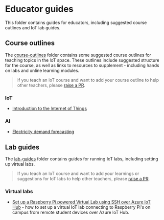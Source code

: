# Educator guides

This folder contains guides for educators, including suggested course outlines and IoT lab guides.

## Course outlines

The [course-outlines](./course-outlines) folder contains some suggested course outlines for teaching topics in the IoT space. These outlines include suggested structure for the course, as well as links to resources to supplement - including hands on labs and online learning modules.

> If you teach an IoT course and want to add your course outline to help other teachers, please [raise a PR](https://github.com/microsoft/iot-curriculum/pulls).

### IoT

* [Introduction to the Internet of Things](./intro-to-iot.md)

### AI

* [Electricity demand forecasting](./electricity-demand-forecasting.md)

## Lab guides

The [lab-guides](./lab-guides) folder contains guides for running IoT labs, including setting up virtual labs.

> If you teach an IoT course and want to add your learnings or suggestions for IoT labs to help other teachers, please [raise a PR](https://github.com/microsoft/iot-curriculum/pulls).

### Virtual labs

* [Set up a Raspberry Pi powered Virtual Lab using SSH over Azure IoT Hub](./lab-guides/virtual-iot-lab/iot-hub-ssh-virtual-lab.md) - how to set up a virtual IoT lab connecting to Raspberry Pi's on campus from remote student devices over Azure IoT Hub.
